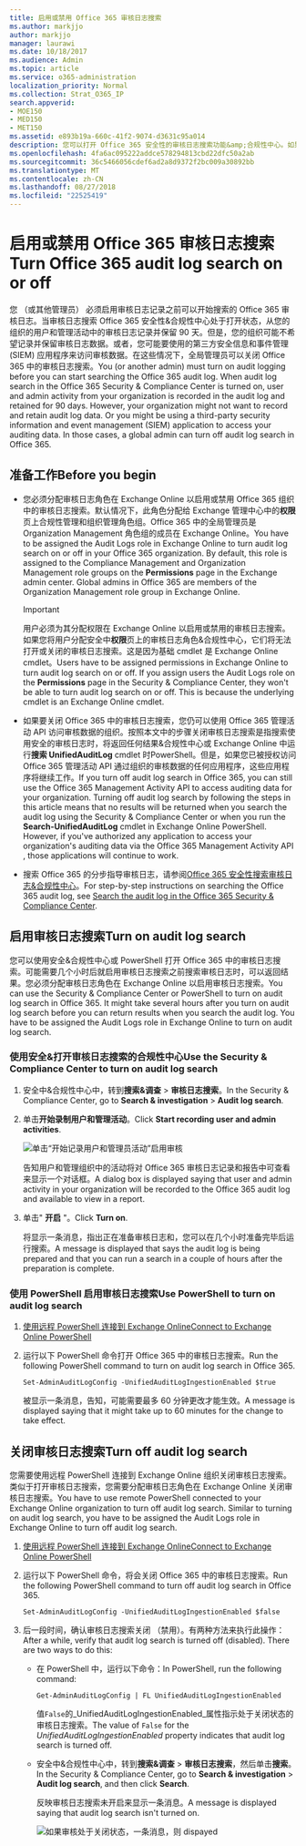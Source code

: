 ```yaml
---
title: 启用或禁用 Office 365 审核日志搜索
ms.author: markjjo
author: markjjo
manager: laurawi
ms.date: 10/18/2017
ms.audience: Admin
ms.topic: article
ms.service: o365-administration
localization_priority: Normal
ms.collection: Strat_O365_IP
search.appverid:
- MOE150
- MED150
- MET150
ms.assetid: e893b19a-660c-41f2-9074-d3631c95a014
description: 您可以打开 Office 365 安全性的审核日志搜索功能&amp;合规性中心。如果更改您应注意，您可以随时如果关闭。审核日志搜索关闭时，管理员无法在组织中搜索用户和管理活动的 Office 365 审核日志。
ms.openlocfilehash: 4fa6ac095222addce578294813cbd22dfc50a2ab
ms.sourcegitcommit: 36c5466056cdef6ad2a8d9372f2bc009a30892bb
ms.translationtype: MT
ms.contentlocale: zh-CN
ms.lasthandoff: 08/27/2018
ms.locfileid: "22525419"
---
```

# <a name="turn-office-365-audit-log-search-on-or-off"></a><span data-ttu-id="d61c0-105">启用或禁用 Office 365 审核日志搜索</span><span class="sxs-lookup"><span data-stu-id="d61c0-105">Turn Office 365 audit log search on or off</span></span>

<span data-ttu-id="d61c0-p102">您 （或其他管理员） 必须启用审核日志记录之前可以开始搜索的 Office 365 审核日志。当审核日志搜索 Office 365 安全性&amp;合规性中心处于打开状态，从您的组织的用户和管理活动中的审核日志记录并保留 90 天。但是，您的组织可能不希望记录并保留审核日志数据。或者，您可能要使用的第三方安全信息和事件管理 (SIEM) 应用程序来访问审核数据。在这些情况下，全局管理员可以关闭 Office 365 中的审核日志搜索。</span><span class="sxs-lookup"><span data-stu-id="d61c0-p102">You (or another admin) must turn on audit logging before you can start searching the Office 365 audit log. When audit log search in the Office 365 Security &amp; Compliance Center is turned on, user and admin activity from your organization is recorded in the audit log and retained for 90 days. However, your organization might not want to record and retain audit log data. Or you might be using a third-party security information and event management (SIEM) application to access your auditing data. In those cases, a global admin can turn off audit log search in Office 365.</span></span>
  
## <a name="before-you-begin"></a><span data-ttu-id="d61c0-111">准备工作</span><span class="sxs-lookup"><span data-stu-id="d61c0-111">Before you begin</span></span>

- <span data-ttu-id="d61c0-p103">您必须分配审核日志角色在 Exchange Online 以启用或禁用 Office 365 组织中的审核日志搜索。默认情况下，此角色分配给 Exchange 管理中心中的**权限**页上合规性管理和组织管理角色组。Office 365 中的全局管理员是 Organization Management 角色组的成员在 Exchange Online。</span><span class="sxs-lookup"><span data-stu-id="d61c0-p103">You have to be assigned the Audit Logs role in Exchange Online to turn audit log search on or off in your Office 365 organization. By default, this role is assigned to the Compliance Management and Organization Management role groups on the **Permissions** page in the Exchange admin center. Global admins in Office 365 are members of the Organization Management role group in Exchange Online.</span></span> 
    
    > [!IMPORTANT]
    > <span data-ttu-id="d61c0-p104">用户必须为其分配权限在 Exchange Online 以启用或禁用的审核日志搜索。如果您将用户分配安全中**权限**页上的审核日志角色&amp;合规性中心，它们将无法打开或关闭的审核日志搜索。这是因为基础 cmdlet 是 Exchange Online cmdlet。</span><span class="sxs-lookup"><span data-stu-id="d61c0-p104">Users have to be assigned permissions in Exchange Online to turn audit log search on or off. If you assign users the Audit Logs role on the **Permissions** page in the Security &amp; Compliance Center, they won't be able to turn audit log search on or off. This is because the underlying cmdlet is an Exchange Online cmdlet.</span></span> 
  
- <span data-ttu-id="d61c0-p105">如果要关闭 Office 365 中的审核日志搜索，您仍可以使用 Office 365 管理活动 API 访问审核数据的组织。按照本文中的步骤关闭审核日志搜索是指搜索使用安全的审核日志时，将返回任何结果&amp;合规性中心或 Exchange Online 中运行**搜索 UnifiedAuditLog** cmdlet 时PowerShell。但是，如果您已被授权访问 Office 365 管理活动 API 通过组织的审核数据的任何应用程序，这些应用程序将继续工作。</span><span class="sxs-lookup"><span data-stu-id="d61c0-p105">If you turn off audit log search in Office 365, you can still use the Office 365 Management Activity API to access auditing data for your organization. Turning off audit log search by following the steps in this article means that no results will be returned when you search the audit log using the Security &amp; Compliance Center or when you run the **Search-UnifiedAuditLog** cmdlet in Exchange Online PowerShell. However, if you've authorized any application to access your organization's auditing data via the Office 365 Management Activity API , those applications will continue to work.</span></span> 
    
- <span data-ttu-id="d61c0-121">搜索 Office 365 的分步指导审核日志，请参阅[Office 365 安全性搜索审核日志&amp;合规性中心](search-the-audit-log-in-security-and-compliance.md)。</span><span class="sxs-lookup"><span data-stu-id="d61c0-121">For step-by-step instructions on searching the Office 365 audit log, see [Search the audit log in the Office 365 Security &amp; Compliance Center](search-the-audit-log-in-security-and-compliance.md).</span></span>
    
## <a name="turn-on-audit-log-search"></a><span data-ttu-id="d61c0-122">启用审核日志搜索</span><span class="sxs-lookup"><span data-stu-id="d61c0-122">Turn on audit log search</span></span>

<span data-ttu-id="d61c0-p106">您可以使用安全&amp;合规性中心或 PowerShell 打开 Office 365 中的审核日志搜索。可能需要几个小时后就启用审核日志搜索之前搜索审核日志时，可以返回结果。您必须分配审核日志角色在 Exchange Online 以启用审核日志搜索。</span><span class="sxs-lookup"><span data-stu-id="d61c0-p106">You can use the Security &amp; Compliance Center or PowerShell to turn on audit log search in Office 365. It might take several hours after you turn on audit log search before you can return results when you search the audit log. You have to be assigned the Audit Logs role in Exchange Online to turn on audit log search.</span></span>
  
### <a name="use-the-security-amp-compliance-center-to-turn-on-audit-log-search"></a><span data-ttu-id="d61c0-126">使用安全&amp;打开审核日志搜索的合规性中心</span><span class="sxs-lookup"><span data-stu-id="d61c0-126">Use the Security &amp; Compliance Center to turn on audit log search</span></span>

1. <span data-ttu-id="d61c0-127">安全中&amp;合规性中心中，转到**搜索&amp;调查** \> **审核日志搜索**。</span><span class="sxs-lookup"><span data-stu-id="d61c0-127">In the Security &amp; Compliance Center, go to **Search &amp; investigation** \> **Audit log search**.</span></span>
    
2. <span data-ttu-id="d61c0-128">单击**开始录制用户和管理活动**。</span><span class="sxs-lookup"><span data-stu-id="d61c0-128">Click **Start recording user and admin activities**.</span></span>
    
    ![单击“开始记录用户和管理员活动”启用审核](media/39a9d35f-88d0-4bbe-a962-0be2f838e2bf.png)
  
    <span data-ttu-id="d61c0-130">告知用户和管理组织中的活动将对 Office 365 审核日志记录和报告中可查看来显示一个对话框。</span><span class="sxs-lookup"><span data-stu-id="d61c0-130">A dialog box is displayed saying that user and admin activity in your organization will be recorded to the Office 365 audit log and available to view in a report.</span></span> 
    
3. <span data-ttu-id="d61c0-131">单击" **开启** "。</span><span class="sxs-lookup"><span data-stu-id="d61c0-131">Click **Turn on**.</span></span>
    
    <span data-ttu-id="d61c0-132">将显示一条消息，指出正在准备审核日志和，您可以在几个小时准备完毕后运行搜索。</span><span class="sxs-lookup"><span data-stu-id="d61c0-132">A message is displayed that says the audit log is being prepared and that you can run a search in a couple of hours after the preparation is complete.</span></span>
    
### <a name="use-powershell-to-turn-on-audit-log-search"></a><span data-ttu-id="d61c0-133">使用 PowerShell 启用审核日志搜索</span><span class="sxs-lookup"><span data-stu-id="d61c0-133">Use PowerShell to turn on audit log search</span></span>

1. [<span data-ttu-id="d61c0-134">使用远程 PowerShell 连接到 Exchange Online</span><span class="sxs-lookup"><span data-stu-id="d61c0-134">Connect to Exchange Online PowerShell</span></span>](https://go.microsoft.com/fwlink/p/?LinkID=396554)
    
2. <span data-ttu-id="d61c0-135">运行以下 PowerShell 命令打开 Office 365 中的审核日志搜索。</span><span class="sxs-lookup"><span data-stu-id="d61c0-135">Run the following PowerShell command to turn on audit log search in Office 365.</span></span>
    
    ```
    Set-AdminAuditLogConfig -UnifiedAuditLogIngestionEnabled $true
    ```

    <span data-ttu-id="d61c0-136">被显示一条消息，告知，可能需要最多 60 分钟更改才能生效。</span><span class="sxs-lookup"><span data-stu-id="d61c0-136">A message is displayed saying that it might take up to 60 minutes for the change to take effect.</span></span>
  
## <a name="turn-off-audit-log-search"></a><span data-ttu-id="d61c0-137">关闭审核日志搜索</span><span class="sxs-lookup"><span data-stu-id="d61c0-137">Turn off audit log search</span></span>

<span data-ttu-id="d61c0-p107">您需要使用远程 PowerShell 连接到 Exchange Online 组织关闭审核日志搜索。类似于打开审核日志搜索，您需要分配审核日志角色在 Exchange Online 关闭审核日志搜索。</span><span class="sxs-lookup"><span data-stu-id="d61c0-p107">You have to use remote PowerShell connected to your Exchange Online organization to turn off audit log search. Similar to turning on audit log search, you have to be assigned the Audit Logs role in Exchange Online to turn off audit log search.</span></span>
  
1. [<span data-ttu-id="d61c0-140">使用远程 PowerShell 连接到 Exchange Online</span><span class="sxs-lookup"><span data-stu-id="d61c0-140">Connect to Exchange Online PowerShell</span></span>](https://go.microsoft.com/fwlink/p/?LinkID=396554)
    
2. <span data-ttu-id="d61c0-141">运行以下 PowerShell 命令，将会关闭 Office 365 中的审核日志搜索。</span><span class="sxs-lookup"><span data-stu-id="d61c0-141">Run the following PowerShell command to turn off audit log search in Office 365.</span></span>
    
    ```
    Set-AdminAuditLogConfig -UnifiedAuditLogIngestionEnabled $false
    ```

3. <span data-ttu-id="d61c0-p108">后一段时间，确认审核日志搜索关闭 （禁用）。有两种方法来执行此操作：</span><span class="sxs-lookup"><span data-stu-id="d61c0-p108">After a while, verify that audit log search is turned off (disabled). There are two ways to do this:</span></span>
    
    - <span data-ttu-id="d61c0-144">在 PowerShell 中，运行以下命令：</span><span class="sxs-lookup"><span data-stu-id="d61c0-144">In PowerShell, run the following command:</span></span>

        ```
        Get-AdminAuditLogConfig | FL UnifiedAuditLogIngestionEnabled
        ```

        <span data-ttu-id="d61c0-145">值`False`的_UnifiedAuditLogIngestionEnabled_属性指示处于关闭状态的审核日志搜索。</span><span class="sxs-lookup"><span data-stu-id="d61c0-145">The value of  `False` for the  _UnifiedAuditLogIngestionEnabled_ property indicates that audit log search is turned off.</span></span> 
    
    - <span data-ttu-id="d61c0-146">安全中&amp;合规性中心中，转到**搜索&amp;调查** \> **审核日志搜索**，然后单击**搜索**。</span><span class="sxs-lookup"><span data-stu-id="d61c0-146">In the Security &amp; Compliance Center, go to **Search &amp; investigation** \> **Audit log search**, and then click **Search**.</span></span>
    
      <span data-ttu-id="d61c0-147">反映审核日志搜索未开启来显示一条消息。</span><span class="sxs-lookup"><span data-stu-id="d61c0-147">A message is displayed saying that audit log search isn't turned on.</span></span> 
    
      ![如果审核处于关闭状态，一条消息，则 dispayed](media/dca53da6-1cbe-4fa3-9860-f0d674de9538.png)
